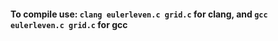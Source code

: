 #### To compile use: ```clang eulerleven.c grid.c``` for clang, and ```gcc eulerleven.c grid.c``` for gcc
